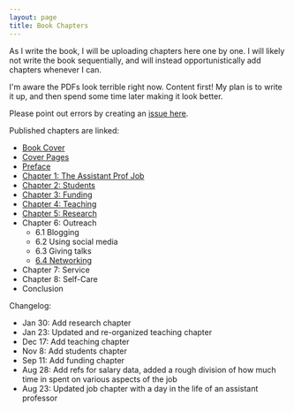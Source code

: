 ```yaml
---
layout: page
title: Book Chapters
---
```


As I write the book, I will be uploading chapters here one by one. I will likely not write the book sequentially, and will instead opportunistically add chapters whenever I can. 

I'm aware the PDFs look terrible right now. Content first! My plan is to write it up, and then spend some time later making it look better.

Please point out errors by creating an [issue here](https://github.com/vijay03/asstprofbook/issues). 

Published chapters are linked:
- [Book Cover](chapters/cover.pdf)
- [Cover Pages](chapters/prelim.pdf)
- [Preface](chapters/preface.pdf)
- [Chapter 1: The Assistant Prof Job](chapters/job.pdf)
- [Chapter 2: Students](chapters/students.pdf)
- [Chapter 3: Funding](chapters/funding.pdf)
- [Chapter 4: Teaching](chapters/teaching.pdf)
- [Chapter 5: Research](chapters/research.pdf)
- Chapter 6: Outreach
    - 6.1 Blogging
    - 6.2 Using social media
    - 6.3 Giving talks
    - [6.4 Networking](chapters/networking.pdf)
- Chapter 7: Service
- Chapter 8: Self-Care
- Conclusion

Changelog:
- Jan 30: Add research chapter
- Jan 23: Updated and re-organized teaching chapter
- Dec 17: Add teaching chapter
- Nov 8: Add students chapter
- Sep 11: Add funding chapter
- Aug 28: Add refs for salary data, added a rough division of how much time in spent on various aspects of the job
- Aug 23: Updated job chapter with a day in the life of an assistant professor
